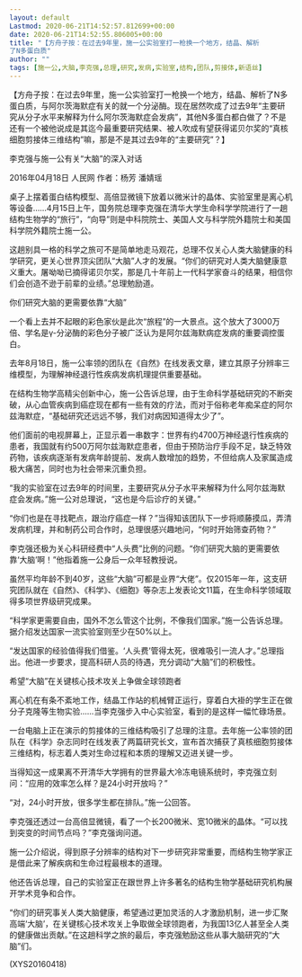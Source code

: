 ```yaml
---
layout: default
Lastmod: 2020-06-21T14:52:57.812699+00:00
date: 2020-06-21T14:52:55.806005+00:00
title: "【方舟子按：在过去9年里，施一公实验室打一枪换一个地方，结晶、解析
了N多蛋白质"
author: ""
tags: [施一公,大脑,李克强,总理,研究,发病,实验室,结构,团队,剪接体,新语丝]
---
```


【方舟子按：在过去9年里，施一公实验室打一枪换一个地方，结晶、解析了N多蛋白质，与阿尔茨海默症有关的就一个分泌酶。现在居然吹成了过去9年“主要研究从分子水平来解释为什么阿尔茨海默症会发病”，其他N多蛋白都白做了？不是还有一个被他说成是其迄今最重要研究结果、被人吹成有望获得诺贝尔奖的“真核细胞剪接体三维结构”嘛，那是不是其过去9年的“主要研究”？】

李克强与施一公有关“大脑”的深入对话

2016年04月18日 人民网 作者：杨芳 潘婧瑶

桌子上摆着蛋白结构模型、高倍显微镜下放着以微米计的晶体、实验室里是离心机等设备……4月15日上午，国务院总理李克强在清华大学生命科学学院进行了一趟结构生物学的“旅行”，“向导”则是中科院院士、美国人文与科学院外籍院士和美国科学院外籍院士施一公。

这趟别具一格的科学之旅可不是简单地走马观花，总理不仅关心人类大脑健康的科学研究，更关心世界顶尖团队“大脑”人才的发展。“你们的研究对人类大脑健康意义重大。屠呦呦已摘得诺贝尔奖，那是几十年前上一代科学家奋斗的结果，相信你们会创造不逊于前辈的业绩。”总理勉励道。

你们研究大脑的更需要依靠“大脑”

一个看上去并不起眼的彩色家伙是此次“旅程”的一大景点。这个放大了3000万倍、学名是γ-分泌酶的彩色分子被广泛认为是阿尔兹海默病症发病的重要调控蛋白。

去年8月18日，施一公率领的团队在《自然》在线发表文章，建立其原子分辨率三维模型，为理解神经退行性疾病发病机理提供重要基础。

在结构生物学高精尖创新中心，施一公告诉总理，由于生命科学基础研究的不断突破，从心血管疾病到癌症现在都有一些有效的疗法，而对于俗称老年痴呆症的阿尔兹海默症，“基础研究还远远不够，我们对病因知道得太少了”。

他们面前的电视屏幕上，正显示着一串数字：世界有约4700万神经退行性疾病的患者，我国就有约500万阿尔兹海默症患者，但由于预防治疗手段不足，缺乏特效药物，该疾病逐渐有发病年龄提前、发病人数增加的趋势，不但给病人及家属造成极大痛苦，同时也为社会带来沉重负担。

“我的实验室在过去9年的时间里，主要研究从分子水平来解释为什么阿尔兹海默症会发病。”施一公对总理说，“这也是今后诊疗的关键。”

“你们也是在寻找靶点，跟治疗癌症一样？”当得知该团队下一步将顺藤摸瓜，弄清发病机理，并和制药公司合作时，总理很感兴趣地问，“何时开始筛查药物？”

李克强还极为关心科研经费中“人头费”比例的问题。“你们研究大脑的更需要依靠‘大脑’啊！”他指着施一公身后一众年轻教授说。

虽然平均年龄不到40岁，这些“大脑”可都是业界“大佬”。仅2015年一年，这支研究团队就在《自然》、《科学》、《细胞》等杂志上发表论文11篇，在生命科学领域取得多项世界级研究成果。

“科学家更需要自由，国外不怎么管这个比例，不像我们国家。”施一公告诉总理。据介绍发达国家一流实验室则至少在50%以上。

“发达国家的经验值得我们借鉴。‘人头费’管得太死，很难吸引一流人才。”总理指出。他进一步要求，提高科研人员的待遇，充分调动“大脑”们的积极性。

希望“大脑”在关键核心技术攻关上争做全球领跑者

离心机在有条不紊地工作，结晶工作站的机械臂正运行，穿着白大褂的学生正在做分子克隆等生物实验……当李克强步入中心实验室，看到的是这样一幅忙碌场景。

一台电脑上正在演示的剪接体的三维结构吸引了总理的注意。去年施一公率领的团队在《科学》杂志同时在线发表了两篇研究长文，宣布首次捕获了真核细胞剪接体三维结构，标志着人类对生命过程和本质的理解又迈进关键一步。

当得知这一成果离不开清华大学拥有的世界最大冷冻电镜系统时，李克强立刻问：“应用的效率怎么样？是24小时开放吗？”

“对，24小时开放，很多学生都在排队。”施一公回答。

李克强还透过一台高倍显微镜，看了一个长200微米、宽10微米的晶体。“可以找到突变的时间节点吗？”李克强询问道。

施一公介绍说，得到原子分辨率的结构对下一步研究非常重要，而结构生物学家正是借此来了解疾病和生命过程最根本的道理。

他还告诉总理，自己的实验室正在跟世界上许多著名的结构生物学基础研究机构展开学术竞争和合作。

“你们的研究事关人类大脑健康，希望通过更加灵活的人才激励机制，进一步汇聚高端‘大脑’，在关键核心技术攻关上争取做全球领跑者，为我国13亿人甚至全人类的健康做出贡献。”在这趟科学之旅的最后，李克强勉励这些从事大脑研究的“大脑”们。

(XYS20160418)

